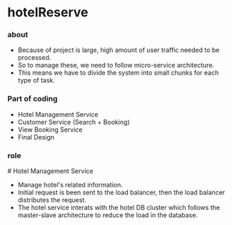 # hotelReserve

### about

- Because of project is large, high amount of user traffic needed to be processed.
- So to manage these, we need to follow micro-service architecture.
- This means we have to divide the system into small chunks for each type of task.


### Part of coding

- Hotel Management Service
- Customer Service (Search + Booking)
- View Booking Service
- Final Design

### role

\# Hotel Management Service

- Manage hotel's related information.
- Initial request is been sent to the load balancer, then the load balancer distributes the request.
- The hotel service interats with the hotel DB cluster which follows the master-slave architecture to reduce the load in the database.